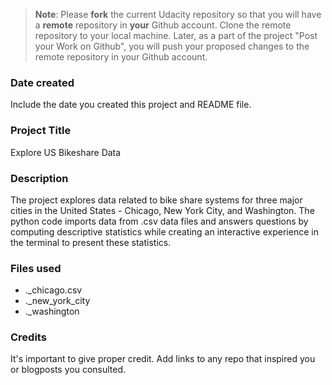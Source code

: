 >**Note**: Please **fork** the current Udacity repository so that you will have a **remote** repository in **your** Github account. Clone the remote repository to your local machine. Later, as a part of the project "Post your Work on Github", you will push your proposed changes to the remote repository in your Github account.

### Date created
Include the date you created this project and README file.

### Project Title
Explore US Bikeshare Data

### Description
The project explores data related to bike share systems for three major cities in the United States - Chicago, New York City, and Washington. The python code imports data from .csv data files and answers questions by computing descriptive statistics while creating an interactive experience in the terminal to present these statistics.

### Files used
* ._chicago.csv
* ._new_york_city
* ._washington

### Credits
It's important to give proper credit. Add links to any repo that inspired you or blogposts you consulted.

